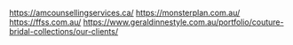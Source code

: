 https://amcounsellingservices.ca/
https://monsterplan.com.au/
https://ffss.com.au/
https://www.geraldinnestyle.com.au/portfolio/couture-bridal-collections/our-clients/
